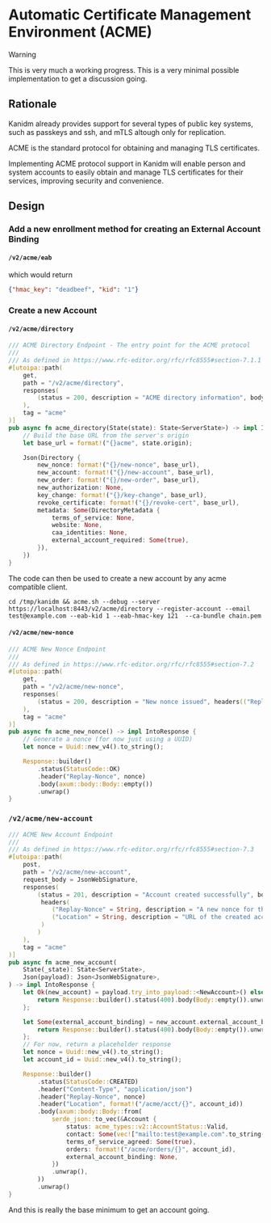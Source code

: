 # Automatic Certificate Management Environment (ACME)

> [!WARNING]  
> This is very much a working progress. This is a very minimal possible implementation to get a discussion going. 

## Rationale

Kanidm already provides support for several types of public key systems, such as passkeys and ssh, and 
mTLS altough only for replication.

ACME is the standard protocol for obtaining and managing TLS certificates.

Implementing ACME protocol support in Kanidm will enable person and system accounts to easily obtain and
manage TLS certificates for their services, improving security and convenience.

## Design

### Add a new enrollment method for creating an External Account Binding

#### `/v2/acme/eab` 

which would return
```json
{"hmac_key": "deadbeef", "kid": "1"}
```
### Create a new Account

#### `/v2/acme/directory` 

```rust
/// ACME Directory Endpoint - The entry point for the ACME protocol
///
/// As defined in https://www.rfc-editor.org/rfc/rfc8555#section-7.1.1
#[utoipa::path(
    get,
    path = "/v2/acme/directory",
    responses(
        (status = 200, description = "ACME directory information", body = Directory)
    ),
    tag = "acme"
)]
pub async fn acme_directory(State(state): State<ServerState>) -> impl IntoResponse {
    // Build the base URL from the server's origin
    let base_url = format!("{}acme", state.origin);

    Json(Directory {
        new_nonce: format!("{}/new-nonce", base_url),
        new_account: format!("{}/new-account", base_url),
        new_order: format!("{}/new-order", base_url),
        new_authorization: None,
        key_change: format!("{}/key-change", base_url),
        revoke_certificate: format!("{}/revoke-cert", base_url),
        metadata: Some(DirectoryMetadata {
            terms_of_service: None,
            website: None,
            caa_identities: None,
            external_account_required: Some(true),
        }),
    })
}
```
The code can then be used to create a new account by any acme compatible client. 

```shell
cd /tmp/kanidm && acme.sh --debug --server https://localhost:8443/v2/acme/directory --register-account --email test@example.com --eab-kid 1 --eab-hmac-key 121  --ca-bundle chain.pem
```

#### `/v2/acme/new-nonce`
```rust
/// ACME New Nonce Endpoint
///
/// As defined in https://www.rfc-editor.org/rfc/rfc8555#section-7.2
#[utoipa::path(
    get,
    path = "/v2/acme/new-nonce",
    responses(
        (status = 200, description = "New nonce issued", headers(("Replay-Nonce" = String, description = "The generated nonce")))
    ),
    tag = "acme"
)]
pub async fn acme_new_nonce() -> impl IntoResponse {
    // Generate a nonce (for now just using a UUID)
    let nonce = Uuid::new_v4().to_string();

    Response::builder()
        .status(StatusCode::OK)
        .header("Replay-Nonce", nonce)
        .body(axum::body::Body::empty())
        .unwrap()
}
```
### `/v2/acme/new-account`
```rust
/// ACME New Account Endpoint
///
/// As defined in https://www.rfc-editor.org/rfc/rfc8555#section-7.3
#[utoipa::path(
    post,
    path = "/v2/acme/new-account",
    request_body = JsonWebSignature,
    responses(
        (status = 201, description = "Account created successfully", body = Account,
         headers(
            ("Replay-Nonce" = String, description = "A new nonce for the next request"),
            ("Location" = String, description = "URL of the created account")
         )
        )
    ),
    tag = "acme"
)]
pub async fn acme_new_account(
    State(_state): State<ServerState>,
    Json(payload): Json<JsonWebSignature>,
) -> impl IntoResponse {
    let Ok(new_account) = payload.try_into_payload::<NewAccount>() else {
        return Response::builder().status(400).body(Body::empty()).unwrap();
    };

    let Some(external_account_binding) = new_account.external_account_binding else {
        return Response::builder().status(400).body(Body::empty()).unwrap();
    };
    // For now, return a placeholder response
    let nonce = Uuid::new_v4().to_string();
    let account_id = Uuid::new_v4().to_string();

    Response::builder()
        .status(StatusCode::CREATED)
        .header("Content-Type", "application/json")
        .header("Replay-Nonce", nonce)
        .header("Location", format!("/acme/acct/{}", account_id))
        .body(axum::body::Body::from(
            serde_json::to_vec(&Account {
                status: acme_types::v2::AccountStatus::Valid,
                contact: Some(vec!["mailto:test@example.com".to_string()]),
                terms_of_service_agreed: Some(true),
                orders: format!("/acme/orders/{}", account_id),
                external_account_binding: None,
            })
            .unwrap(),
        ))
        .unwrap()
}
```
And this is really the base minimum to get an account going. 
